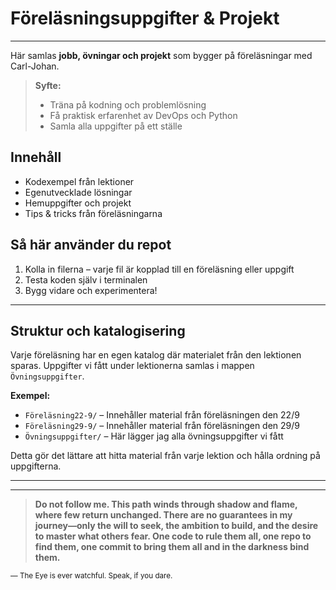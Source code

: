 
# Föreläsningsuppgifter & Projekt

---

Här samlas **jobb, övningar och projekt** som bygger på föreläsningar med Carl-Johan.

> **Syfte:**
> - Träna på kodning och problemlösning
> - Få praktisk erfarenhet av DevOps och Python
> - Samla alla uppgifter på ett ställe

## Innehåll

- Kodexempel från lektioner
- Egenutvecklade lösningar
- Hemuppgifter och projekt
- Tips & tricks från föreläsningarna

## Så här använder du repot

1. Kolla in filerna – varje fil är kopplad till en föreläsning eller uppgift
2. Testa koden själv i terminalen
3. Bygg vidare och experimentera!

---

## Struktur och katalogisering

Varje föreläsning har en egen katalog där materialet från den lektionen sparas. Uppgifter vi fått under lektionerna samlas i mappen `Övningsuppgifter`.

**Exempel:**

- `Föreläsning22-9/` – Innehåller material från föreläsningen den 22/9
- `Föreläsning29-9/` – Innehåller material från föreläsningen den 29/9
- `Övningsuppgifter/` – Här lägger jag alla övningsuppgifter vi fått

Detta gör det lättare att hitta material från varje lektion och hålla ordning på uppgifterna.

---


---

> **Do not follow me. This path winds through shadow and flame, where few return unchanged. There are no guarantees in my journey—only the will to seek, the ambition to build, and the desire to master what others fear. One code to rule them all, one repo to find them, one commit to bring them all and in the darkness bind them.**

<sub>— The Eye is ever watchful. Speak, if you dare.</sub>

